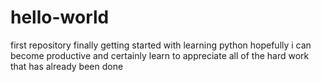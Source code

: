 # hello-world
first repository
finally getting started with learning python
hopefully i can become productive
and certainly learn to appreciate all of the hard work that has already been done
